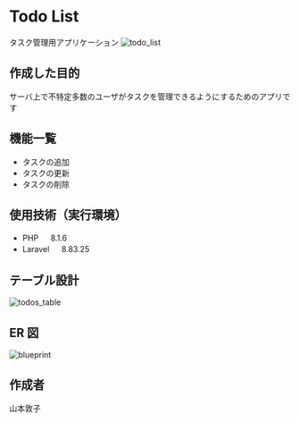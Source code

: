 # Todo List

タスク管理用アプリケーション
![todo_list](https://user-images.githubusercontent.com/112733879/196066303-42871e7e-3d43-40b8-930d-b725e5ac94b8.png)

## 作成した目的

サーバ上で不特定多数のユーザがタスクを管理できるようにするためのアプリです

## 機能一覧

-   タスクの追加
-   タスクの更新
-   タスクの削除

## 使用技術（実行環境）

-   PHP 　 8.1.6
-   Laravel 　 8.83.25

## テーブル設計

![todos_table](https://user-images.githubusercontent.com/112733879/196066351-767d2e33-0a33-4169-b4fe-388c172e8dfe.png)

## ER 図

![blueprint](https://user-images.githubusercontent.com/112733879/196066374-a97cd1db-92ec-4914-afa3-f394d7ec7fbe.png)

## 作成者

山本敦子

